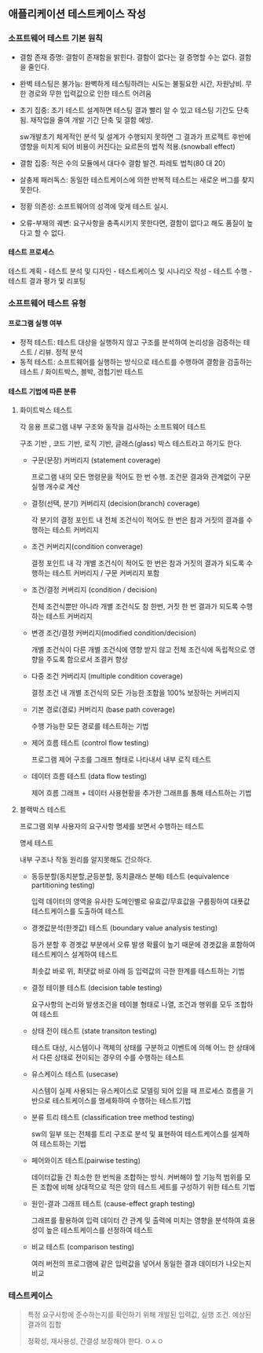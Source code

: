 ## 애플리케이션 테스트케이스 작성

### 소프트웨어 테스트 기본 원칙

- 결함 존재 증명: 결함이 존재함을 밝힌다. 결함이 없다는 걸 증명할 수는 없다. 결함을 줄인다.

- 완벽 테스팅은 불가능: 완벽하게 테스팅하려는 시도는 불필요한 시간, 자원낭비. 무한 경로와 무한 입력값으로 인한 테스트 어려움

- 초기 집중: 조기 테스트 설계하면 테스팅 결과 빨리 알 수 있고 테스팅 기간도 단축됨. 재작업을 줄여 개발 기간 단축 및 결함 예방.

  sw개발초기 체게적인 분석 및 설계가 수행되지 못하면 그 결과가 프로젝트 후반에 영향을 미치게 되어 비용이 커진다는 요르돈의 법칙 적용.(snowball effect)

- 결함 집중: 적은 수의 모듈에서 대다수 결함 발견. 파레토 법칙(80 대 20)

- 살충제 패러독스: 동일한 테스트케이스에 의한 반복적 테스트는 새로운 버그를 찾지 못한다.

- 정황 의존성: 소프트웨어의 성격에 맞게 테스트 실시.

- 오류-부재의 궤변: 요구사항을 충족시키지 못한다면, 결함이 없다고 해도 품질이 높다고 할 수 없다.

#### 테스트 프로세스

테스트 계획 - 테스트 분석 및 디자인 - 테스트케이스 및 시나리오 작성 - 테스트 수행 - 테스트 결과 평가 및 리포팅

### 소프트웨어 테스트 유형

#### 프로그램 실행 여부

- 정적 테스트: 테스트 대상을 실행하지 않고 구조를 분석하여 논리성을 검증하는 테스트 / 리뷰. 정적 분석
- 동적 테스트: 소프트웨어를 실행하는 방식으로 테스트를 수행하여 결함을 검출하는 테스트 / 화이트박스, 블박, 경험기반 테스트

#### 테스트 기법에 따른 분류

1. 화이트박스 테스트

   각 응용 프로그램 내부 구조와 동작을 검사하는 소프트웨어 테스트

   구조 기반 , 코드 기반, 로직 기반, 글래스(glass) 박스 테스트라고 하기도 한다.

   - 구문(문장) 커버리지 (statement coverage)

     프로그램 내의 모든 명령문을 적어도 한 번 수행. 조건문 결과와 관계없이 구문 실행 개수로 계산

   - 결정(선택, 분기) 커버리지 (decision(branch) coverage)

     각 분기의 결정 포인트 내 전체 조건식이 적어도 한 번은 참과 거짓의 결과를 수행하는 테스트 커버리지

   - 조건 커버리지(condition converage)

     결정 포인트 내 각 개별 조건식이 적어도 한 번은 참과 거짓의 결과가 되도록 수행하는 테스트 커버리지 / 구문 커버리지 포함

   - 조건/결정 커버리지 (condition / decision)

     전체 조건식뿐만 아니라 개별 조건식도 참 한번, 거짓 한 번 결과가 되도록 수행하는 테스트 커버리지

   - 변경 조건/결정 커버리지(modified condition/decision)

     개별 조건식이 다른 개별 조건식에 영향 받지 않고 전체 조건식에 독립적으로 영향을 주도록 함으로서 조결커 향상

   - 다중 조건 커버리지 (multiple condition coverage)

     결정 조건 내 개별 조건식의 모든 가능한 조합을 100% 보장하는 커버리지

   - 기본 경로(경로) 커버리지 (base path coverage)

     수행 가능한 모든 경로를 테스트하는 기법

   - 제어 흐름 테스트 (control flow testing)

     프로그램 제어 구조를 그래프 형태로 나타내서 내부 로직 테스트

   - 데이터 흐름 테스트 (data flow testing)

     제어 흐름 그래프 + 데이터 사용현황을 추가한 그래프를 통해 테스트하는 기법

2. 블랙박스 테스트

   프로그램 외부 사용자의 요구사항 명세를 보면서 수행하는 테스트

   명세 테스트

   내부 구조나 작동 원리를 알지못해도 간으하다.

   - 동등분할(동치분할,균등분할, 동치클래스 분해) 테스트 (equivalence partitioning testing)

     입력 데이터의 영역을 유사한 도메인별로 유효값/무효값을 구룹핑하여 대푯값 테스트케이스를 도출하여 테스트

   - 경곗값분석(한곗값) 테스트 (boundary value analysis testing)

     등가 분할 후 경곗값 부분에서 오류 발생 확률이 높기 때문에 경곗값을 포함하여 테스트케이스 설계하여 테스트

     최솟값 바로 위, 최댓값 바로 아래 등 입력값의 극한 한계를 테스트하는 기법

   - 결정 테이블 테스트 (decision table testing)

     요구사항의 논리와 발생조건을 테이블 형태로 나열, 조건과 행위를 모두 조합하여 테스트

   - 상태 전이 테스트 (state transiton testing)

     테스트 대상, 시스템이나 객체의 상태를 구분하고 이벤트에 의해 어느 한 상태에서 다른 상태로 전이되는 경우의 수를 수행하는 테스트

   - 유스케이스 테스트 (usecase)

     시스템이 실제 사용되는 유스케이스로 모델링 되어 있을 때 프로세스 흐름을 기반으로 테스트케이스를 명세화하여 수행하는 테스트기법

   - 분류 트리 테스트 (classification tree method testing)

     sw의 일부 또는 전체를 트리 구조로 분석 및 표현하여 테스트케이스를 설계하여 테스트하는 기법

   - 페어와이즈 테스트(pairwise testing)

     데이터값들 간 최소한 한 번씩을 조합하는 방식. 커버해야 할 기능적 범위를 모든 조합에 비해 상대적으로 적은 양의 테스트 세트를 구성하기 위한 테스트 기법

   - 원인-결과 그래프 테스트 (cause-effect graph testing)

     그래프를 활용하여 입력 데이터 간 관계 및 출력에 미치는 영향을 분석하여 효용성이 높은 테스트케이스를 선정하여 테스트

   - 비교 테스트 (comparison testing)

     여러 버전의 프로그램에 같은 입력값을 넣어서 동일한 결과 데이터가 나오는지 비교

### 테스트케이스

> 특정 요구사항에 준수하는지를 확인하기 위해 개발된 입력값, 실행 조건. 예상된 결과의 집합
>
> 정확성, 재사용성, 간결성 보장해야 한다.
> ㅇㅅㅇ
